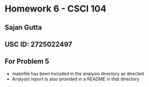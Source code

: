 # Homework 6 - CSCI 104
## Sajan Gutta
## USC ID: 2725022497

## For Problem 5
* makefile has been included in the analysis directory as directed
* Analysis report is also provided in a README in that directory
